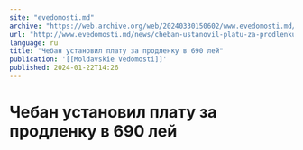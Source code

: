 ```yaml
---
site: "evedomosti.md"
archive: "https://web.archive.org/web/20240330150602/www.evedomosti.md/news/cheban-ustanovil-platu-za-prodlenku-v-690-lej%0A"
url: "http://www.evedomosti.md/news/cheban-ustanovil-platu-za-prodlenku-v-690-lej%0A"
language: ru
title: "Чебан установил плату за продленку в 690 лей"
publication: '[[Moldavskie Vedomosti]]'
published: 2024-01-22T14:26
---
```


# Чебан установил плату за продленку в 690 лей


